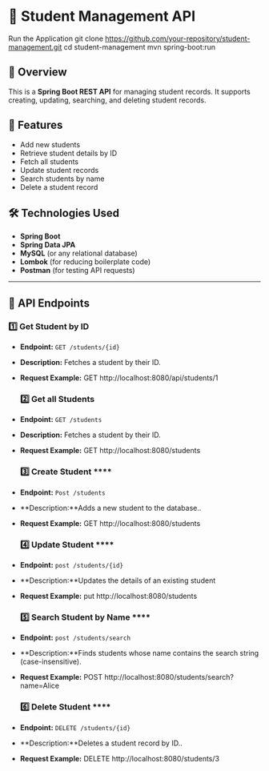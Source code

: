 # 🏫 Student Management API

Run the Application
git clone https://github.com/your-repository/student-management.git
cd student-management
mvn spring-boot:run

## 📖 Overview
This is a **Spring Boot REST API** for managing student records. It supports creating, updating, searching, and deleting student records.

## 🚀 Features
- Add new students
- Retrieve student details by ID
- Fetch all students
- Update student records
- Search students by name
- Delete a student record

## 🛠️ Technologies Used
- **Spring Boot**
- **Spring Data JPA**
- **MySQL** (or any relational database)
- **Lombok** (for reducing boilerplate code)
- **Postman** (for testing API requests)

---

## 🔗 **API Endpoints**

 ### 1️⃣ **Get Student by ID**
- **Endpoint:** `GET /students/{id}`
- **Description:** Fetches a student by their ID.
- **Request Example:**
  GET http://localhost:8080/api/students/1

  ### 2️⃣ **Get all Students**
- **Endpoint:** `GET /students`
- **Description:** Fetches a student by their ID.
- **Request Example:**
  GET http://localhost:8080/students

   ### 3️⃣ Create Student ****
- **Endpoint:** `Post /students`
- **Description:**Adds a new student to the database..
- **Request Example:**
  GET http://localhost:8080/students

   ### 4️⃣ Update Student ****
- **Endpoint:** `post /students/{id}`
- **Description:**Updates the details of an existing student
- **Request Example:**
  put http://localhost:8080/students

   ### 5️⃣ Search Student by Name ****
- **Endpoint:** `post /students/search`
- **Description:**Finds students whose name contains the search string (case-insensitive).
- **Request Example:**
 POST http://localhost:8080/students/search?name=Alice

  ### 6️⃣ Delete Student ****
- **Endpoint:** `DELETE /students/{id}`
- **Description:**Deletes a student record by ID..
- **Request Example:**
DELETE http://localhost:8080/students/3





  
